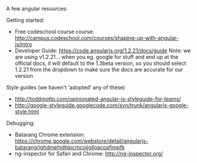 A few angular resources:

Getting started:
* Free codeschool course course: http://campus.codeschool.com/courses/shaping-up-with-angular-js/intro
* Developer Guide: https://code.angularjs.org/1.2.21/docs/guide
Note: we are using v1.2.21... when you eg. google for stuff and end up at the official docs, it will default to the 1.3beta version, so you should select 1.2.21 from the dropdown to make sure the docs are accurate for our version

Style guides (we haven't 'adopted' any of these)
* http://toddmotto.com/opinionated-angular-js-styleguide-for-teams/
* http://google-styleguide.googlecode.com/svn/trunk/angularjs-google-style.html

Debugging:
* Batarang Chrome extension: https://chrome.google.com/webstore/detail/angularjs-batarang/ighdmehidhipcmcojjgiloacoafjmpfk
* ng-inspector for Safari and Chrome: http://ng-inspector.org/
